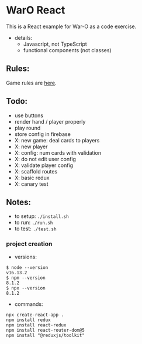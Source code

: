 
WarO React
=========

This is a React example for War-O as a code exercise.

* details:
    - Javascript, not TypeScript
    - functional components (not classes)

Rules:
---------

Game rules are [here](Rules.md).

Todo:
---------

* use buttons
* render hand / player properly 
* play round
* store config in firebase
* X: new game: deal cards to players
* X: new player
* X: config: num cards with validation
* X: do not edit user config
* X: validate player config
* X: scaffold routes
* X: basic redux
* X: canary test

Notes:
---------

* to setup: `./install.sh`
* to run: `./run.sh`
* to test: `./test.sh`

### project creation

* versions:
```
$ node --version
v16.13.2
$ npm --version
8.1.2
$ npx --version
8.1.2
```

* commands:
```
npx create-react-app . 
npm install redux
npm install react-redux
npm install react-router-dom@5
npm install "@reduxjs/toolkit"
```

